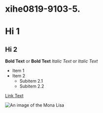 # xihe0819-9103-5.

# Hi 1
## Hi 2

**Bold Text** or __Bold Text__
*Italic Text* or _Italic Text_

- Item 1
- Item 2
  - Subitem 2.1
  - Subitem 2.2


[Link Text](https://www.google.com)

![An image of the Mona Lisa](readmeImages/Mona_Lisa_by_Leonardo_da_Vinci_500_x_700.jpg)